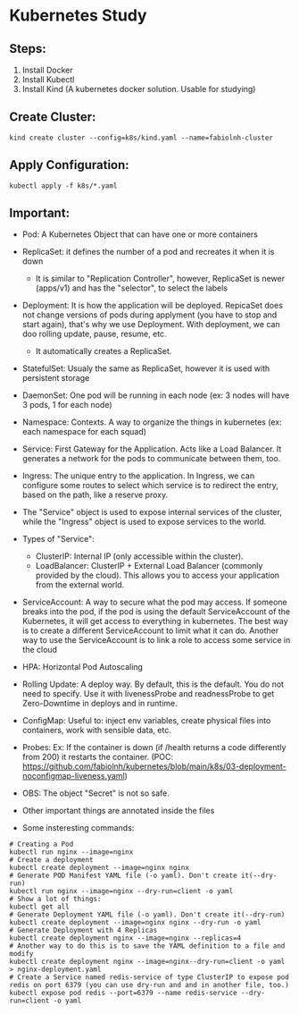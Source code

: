 # Kubernetes Study

## Steps:
1) Install Docker
2) Install Kubectl
3) Install Kind (A kubernetes docker solution. Usable for studying)
## Create Cluster:
```
kind create cluster --config=k8s/kind.yaml --name=fabiolnh-cluster
```
## Apply Configuration:
```
kubectl apply -f k8s/*.yaml
```

## Important:
- Pod: A Kubernetes Object that can have one or more containers
- ReplicaSet: it defines the number of a pod and recreates it when it is down
  * It is similar to "Replication Controller", however, ReplicaSet is newer (apps/v1) and has the "selector", to select the labels
- Deployment: It is how the application will be deployed. RepicaSet does not change versions of pods during applyment (you have to stop and start again), that's why we use Deployment. With deployment, we can doo rolling update, pause, resume, etc.
  * It automatically creates a ReplicaSet.
- StatefulSet: Usualy the same as ReplicaSet, however it is used with persistent storage
- DaemonSet: One pod will be running in each node (ex: 3 nodes will have 3 pods, 1 for each node) 
- Namespace: Contexts. A way to organize the things in kubernetes (ex: each namespace for each squad)
- Service: First Gateway for the Application. Acts like a Load Balancer. It generates a network for the pods to communicate between them, too.
- Ingress: The unique entry to the application. In Ingress, we can configure some routes to select which service is to redirect the entry, based on the path, like a reserve proxy.
- The "Service" object is used to expose internal services of the cluster, while the "Ingress" object is used to expose services to the world.
- Types of "Service":
  * ClusterIP: Internal IP (only accessible within the cluster).
  * LoadBalancer: ClusterIP + External Load Balancer (commonly provided by the cloud). This allows you to access your application from the external world.
- ServiceAccount: A way to secure what the pod may access. If someone breaks into the pod, if the pod is using the default ServiceAccount of the Kubernetes, it will get access to everything in kubernetes. The best way is to create a different ServiceAccount to limit what it can do. Another way to use the ServiceAccount is to link a role to access some service in the cloud 
- HPA: Horizontal Pod Autoscaling
- Rolling Update: A deploy way. By default, this is the default. You do not need to specify. Use it with livenessProbe and readnessProbe to get Zero-Downtime in deploys and in runtime.
- ConfigMap: Useful to: inject env variables, create physical files into containers, work with sensible data, etc.
- Probes: Ex: If the container is down (if /health returns a code differently from 200) it restarts the container. (POC: https://github.com/fabiolnh/kubernetes/blob/main/k8s/03-deployment-noconfigmap-liveness.yaml)
- OBS: The object "Secret" is not so safe.
- Other important things are annotated inside the files


- Some insteresting commands:
```
# Creating a Pod
kubectl run nginx --image=nginx
# Create a deployment
kubectl create deployment --image=nginx nginx
# Generate POD Manifest YAML file (-o yaml). Don't create it(--dry-run)
kubectl run nginx --image=nginx --dry-run=client -o yaml
# Show a lot of things:
kubectl get all
# Generate Deployment YAML file (-o yaml). Don't create it(--dry-run)
kubectl create deployment --image=nginx nginx --dry-run -o yaml
# Generate Deployment with 4 Replicas
kubectl create deployment nginx --image=nginx --replicas=4
# Another way to do this is to save the YAML definition to a file and modify
kubectl create deployment nginx --image=nginx--dry-run=client -o yaml > nginx-deployment.yaml
# Create a Service named redis-service of type ClusterIP to expose pod redis on port 6379 (you can use dry-run and and in another file, too.)
kubectl expose pod redis --port=6379 --name redis-service --dry-run=client -o yaml
```
